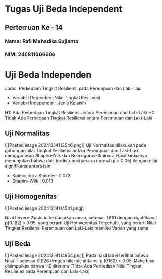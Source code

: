 
# Tugas Uji Beda Independent
## Pertemuan Ke - 14 

### Nama: Rafi Mahadika Sujianto
### NIM: 240811606606


# Uji Beda Independen

Judul: Perbedaan Tingkat Resiliensi pada Perempuan dan Laki-Laki
- Variabel Dependen : Nilai Tingkat Resiliensi
- Variebel Independen : Jenis Kelamin


H1: Ada Perbedaan Tingkat Resiliensi antara Perempuan dan Laki-Laki
H0: Tidak Ada Perbedaan Tingkat Resiliensi antara Perempuan dan Laki-Laki

## Uji Normalitas

![[Pasted image 20241204113546.png]]
Uji Normalitas dilakukan pada gabungan nilai Tingkat Resiliensi antara Perempuan dan Laki-Laki menggunakan Shapiro-Wilk dan Kolmogorov-Smirnov. Hasil keduanya menunjukan bahwa data terdistribusi secara normal (p > 0.05) dengan nilai signifikansi antara lain:
- Kolmogorov-Smirnov : 0.072
- Shapiro-Wilk : 0.013


## Uji Homogenitas

![[Pasted image 20241204114541.png]]

Nilai Levene Statistic berdasarkan mean, sebesar 1.851 dengan signifikansi p(0.182) > 0.05, yang berarti Uji Homogenitas Terpenuhi, yang berarti Nilai Tingkat Resiliensi Perempuan dan Laki-Laki memiliki Varian yang sama

## Uji Beda

![[Pasted image 20241204114954.png]]
Pada hasil tabel terlihat bahwa Nilai-T sebesar 0.926 dengan nilai signifikansi p (0.182) > 0.05. Maka bisa disimpulkan bahwa H0 diterima (Tidak Ada Perbedaan Nilai Tingkat Resiliensi pada Perempuan dan Laki-Laki)